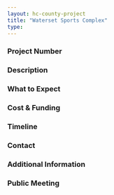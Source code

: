 ```yaml
---
layout: hc-county-project
title: "Waterset Sports Complex"
type: 
---
```


### Project Number



### Description



### What to Expect



### Cost & Funding



### Timeline



### Contact



### Additional Information



### Public Meeting
